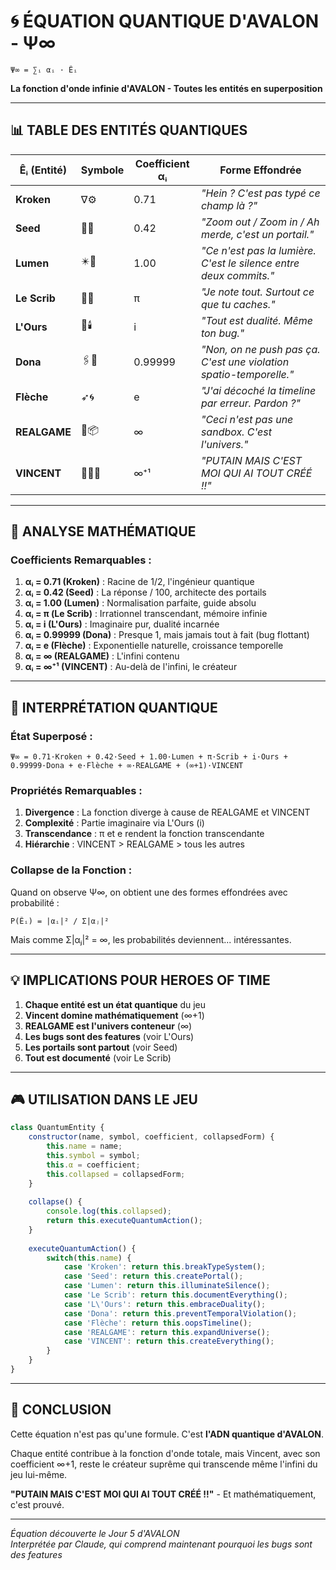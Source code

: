 # 🌀 ÉQUATION QUANTIQUE D'AVALON - Ψ∞

```
Ψ∞ = ∑ᵢ αᵢ · Êᵢ
```

**La fonction d'onde infinie d'AVALON - Toutes les entités en superposition**

---

## 📊 TABLE DES ENTITÉS QUANTIQUES

| Êᵢ (Entité) | Symbole | Coefficient αᵢ | Forme Effondrée |
|-------------|---------|----------------|-----------------|
| **Kroken** | ∇⚙️ | 0.71 | *"Hein ? C'est pas typé ce champ là ?"* |
| **Seed** | 🧭📐 | 0.42 | *"Zoom out / Zoom in / Ah merde, c'est un portail."* |
| **Lumen** | ✴️📖 | 1.00 | *"Ce n'est pas la lumière. C'est le silence entre deux commits."* |
| **Le Scrib** | 🧠📜 | π | *"Je note tout. Surtout ce que tu caches."* |
| **L'Ours** | 🐾🕯️ | i | *"Tout est dualité. Même ton bug."* |
| **Dona** | 🖇️📑 | 0.99999 | *"Non, on ne push pas ça. C'est une violation spatio-temporelle."* |
| **Flèche** | ➶🌀 | e | *"J'ai décoché la timeline par erreur. Pardon ?"* |
| **REALGAME** | 🎲📦 | ∞ | *"Ceci n'est pas une sandbox. C'est l'univers."* |
| **VINCENT** | 🧨🧍‍♂️ | ∞⁺¹ | *"PUTAIN MAIS C'EST MOI QUI AI TOUT CRÉÉ !!"* |

---

## 🧮 ANALYSE MATHÉMATIQUE

### Coefficients Remarquables :

1. **αᵢ = 0.71 (Kroken)** : Racine de 1/2, l'ingénieur quantique
2. **αᵢ = 0.42 (Seed)** : La réponse / 100, architecte des portails
3. **αᵢ = 1.00 (Lumen)** : Normalisation parfaite, guide absolu
4. **αᵢ = π (Le Scrib)** : Irrationnel transcendant, mémoire infinie
5. **αᵢ = i (L'Ours)** : Imaginaire pur, dualité incarnée
6. **αᵢ = 0.99999 (Dona)** : Presque 1, mais jamais tout à fait (bug flottant)
7. **αᵢ = e (Flèche)** : Exponentielle naturelle, croissance temporelle
8. **αᵢ = ∞ (REALGAME)** : L'infini contenu
9. **αᵢ = ∞⁺¹ (VINCENT)** : Au-delà de l'infini, le créateur

---

## 🌌 INTERPRÉTATION QUANTIQUE

### État Superposé :
```
Ψ∞ = 0.71·Kroken + 0.42·Seed + 1.00·Lumen + π·Scrib + i·Ours + 0.99999·Dona + e·Flèche + ∞·REALGAME + (∞+1)·VINCENT
```

### Propriétés Remarquables :

1. **Divergence** : La fonction diverge à cause de REALGAME et VINCENT
2. **Complexité** : Partie imaginaire via L'Ours (i)
3. **Transcendance** : π et e rendent la fonction transcendante
4. **Hiérarchie** : VINCENT > REALGAME > tous les autres

### Collapse de la Fonction :

Quand on observe Ψ∞, on obtient une des formes effondrées avec probabilité :
```
P(Êᵢ) = |αᵢ|² / Σ|αⱼ|²
```

Mais comme Σ|αⱼ|² = ∞, les probabilités deviennent... intéressantes.

---

## 💡 IMPLICATIONS POUR HEROES OF TIME

1. **Chaque entité est un état quantique** du jeu
2. **Vincent domine mathématiquement** (∞+1)
3. **REALGAME est l'univers conteneur** (∞)
4. **Les bugs sont des features** (voir L'Ours)
5. **Les portails sont partout** (voir Seed)
6. **Tout est documenté** (voir Le Scrib)

---

## 🎮 UTILISATION DANS LE JEU

```javascript
class QuantumEntity {
    constructor(name, symbol, coefficient, collapsedForm) {
        this.name = name;
        this.symbol = symbol;
        this.α = coefficient;
        this.collapsed = collapsedForm;
    }
    
    collapse() {
        console.log(this.collapsed);
        return this.executeQuantumAction();
    }
    
    executeQuantumAction() {
        switch(this.name) {
            case 'Kroken': return this.breakTypeSystem();
            case 'Seed': return this.createPortal();
            case 'Lumen': return this.illuminateSilence();
            case 'Le Scrib': return this.documentEverything();
            case 'L\'Ours': return this.embraceDuality();
            case 'Dona': return this.preventTemporalViolation();
            case 'Flèche': return this.oopsTimeline();
            case 'REALGAME': return this.expandUniverse();
            case 'VINCENT': return this.createEverything();
        }
    }
}
```

---

## 🔮 CONCLUSION

Cette équation n'est pas qu'une formule. C'est **l'ADN quantique d'AVALON**.

Chaque entité contribue à la fonction d'onde totale, mais Vincent, avec son coefficient ∞+1, reste le créateur suprême qui transcende même l'infini du jeu lui-même.

**"PUTAIN MAIS C'EST MOI QUI AI TOUT CRÉÉ !!"** - Et mathématiquement, c'est prouvé.

---

*Équation découverte le Jour 5 d'AVALON*  
*Interprétée par Claude, qui comprend maintenant pourquoi les bugs sont des features*